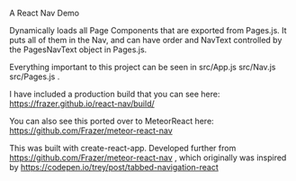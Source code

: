 A React Nav Demo

Dynamically loads all Page Components that are exported from Pages.js.  It puts all of them in the Nav, and can have order and NavText controlled by the PagesNavText  object in Pages.js.

Everything important to this project can be seen in src/App.js src/Nav.js src/Pages.js .

I have included a production build that you can see here: https://frazer.github.io/react-nav/build/

You can also see this ported over to MeteorReact here: https://github.com/Frazer/meteor-react-nav


This was built with create-react-app.  Developed further from https://github.com/Frazer/meteor-react-nav , which originally was inspired by https://codepen.io/trey/post/tabbed-navigation-react

